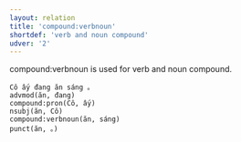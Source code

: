 ```yaml
---
layout: relation
title: 'compound:verbnoun'
shortdef: 'verb and noun compound'
udver: '2'
---
```


compound:verbnoun is used for verb and noun compound.

~~~ sdparse
Cô ấy đang ăn sáng 。
advmod(ăn, đang)
compound:pron(Cô, ấy)
nsubj(ăn, Cô)
compound:verbnoun(ăn, sáng)
punct(ăn, 。)
~~~

<!-- Interlanguage links updated Ne 5. května 2024, 18:20:57 CEST -->
